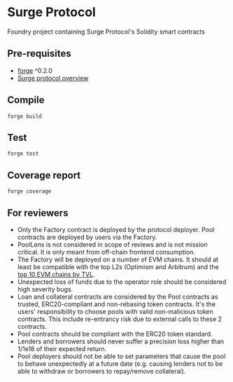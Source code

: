 # Surge Protocol

Foundry project containing Surge Protocol's Solidity smart contracts

## Pre-requisites

* [forge](https://github.com/foundry-rs/foundry) ^0.2.0
* [Surge protocol overview](https://medium.com/surge-fi/introduction-to-surge-protocol-overview-34cc828d7c50)

## Compile
`forge build`

## Test
`forge test`

## Coverage report
`forge coverage`

## For reviewers

* Only the Factory contract is deployed by the protocol deployer. Pool contracts are deployed by users via the Factory.
* PoolLens is not considered in scope of reviews and is not mission critical. It is only meant from off-chain frontend consumption.
* The Factory will be deployed on a number of EVM chains. It should at least be compatible with the top L2s (Optimism and Arbitrum) and the [top 10 EVM chains by TVL](https://defillama.com/chains/EVM).
* Unexpected loss of funds due to the operator role should be considered high severity bugs.
* Loan and collateral contracts are considered by the Pool contracts as trusted, ERC20-compliant and non-rebasing token contracts. It's the users' responsibility to choose pools with valid non-malicious token contracts. This include re-entrancy risk due to external calls to these 2 contracts.
* Pool contracts should be compliant with the ERC20 token standard.
* Lenders and borrowers should never suffer a precision loss higher than 1/1e18 of their expected return.
* Pool deployers should not be able to set parameters that cause the pool to behave unexpectedly at a future date (e.g. causing lenders not to be able to withdraw or borrowers to repay/remove collateral).

